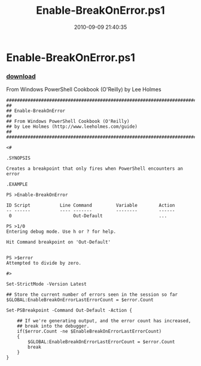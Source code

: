 ﻿---
pid:            2138
poster:         Lee Holmes
title:          Enable-BreakOnError.ps1
date:           2010-09-09 21:40:35
format:         posh
parent:         0
parent:         0

---

# Enable-BreakOnError.ps1

### [download](2138.ps1)

From Windows PowerShell Cookbook (O'Reilly) by Lee Holmes

```posh
#############################################################################
##
## Enable-BreakOnError
##
## From Windows PowerShell Cookbook (O'Reilly)
## by Lee Holmes (http://www.leeholmes.com/guide)
##
##############################################################################

<#

.SYNOPSIS

Creates a breakpoint that only fires when PowerShell encounters an error

.EXAMPLE

PS >Enable-BreakOnError

ID Script           Line Command         Variable        Action
-- ------           ---- -------         --------        ------
 0                       Out-Default                     ...

PS >1/0
Entering debug mode. Use h or ? for help.

Hit Command breakpoint on 'Out-Default'


PS >$error
Attempted to divide by zero.

#>

Set-StrictMode -Version Latest

## Store the current number of errors seen in the session so far
$GLOBAL:EnableBreakOnErrorLastErrorCount = $error.Count

Set-PSBreakpoint -Command Out-Default -Action {

    ## If we're generating output, and the error count has increased,
    ## break into the debugger.
    if($error.Count -ne $EnableBreakOnErrorLastErrorCount)
    {
        $GLOBAL:EnableBreakOnErrorLastErrorCount = $error.Count
        break
    }
}
```
